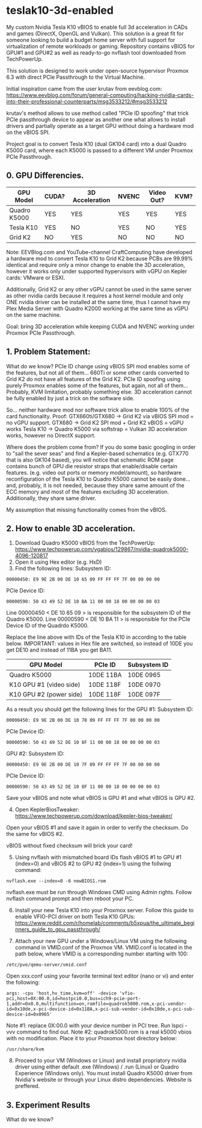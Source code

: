 # teslak10-3d-enabled
My custom Nvidia Tesla K10 vBIOS to enable full 3d acceleration in CADs and games (DirectX, OpenGL and Vulkan). This solution is a great fit for someone looking to build a budget home server with full support for virtualization of remote workloads or gaming. Repository contains vBIOS for GPU#1 and GPU#2 as well as ready-to-go nvflash tool downloaded from TechPowerUp.

This solution is designed to work under open-source hypervisor Proxmox 6.3 with direct PCIe Passthrough to the Virtual Machine. 

Initial inspiration came from the user krutav from eevblog.com:
https://www.eevblog.com/forum/general-computing/hacking-nvidia-cards-into-their-professional-counterparts/msg3533212/#msg3533212

krutav's method allows to use method called "PCIe ID spoofing" that trick PCIe passthrough device to appear as another one what allows to install drivers and partially operate as a target GPU without doing a hardware mod on the vBIOS SPI. 

Project goal is to convert Tesla K10 (dual GK104 card) into a dual Quadro K5000 card, where each K5000 is passed to a different VM under Proxmox PCIe Passthrough.

## 0. GPU Differencies.

GPU Model | CUDA? | 3D Acceleration | NVENC | Video Out? | KVM?
------------ | ------------- | ------------- | ------------- | ------------- | -------------
Quadro K5000 | YES | YES | YES | YES | YES
Tesla K10 | YES | NO  | YES | NO | YES
Grid K2 | NO  | YES | NO  | NO | NO

Note: EEVBlog.com and YouTube-channel CraftComputing have developed a hardware mod to convert Tesla K10 to Grid K2 because PCBs are 99.99% identical and require only a minor change to enable the 3D acceleration, however it works only under supported hypervisors with vGPU on Kepler cards: VMware or ESXI.

Additionally, Grid K2 or any other vGPU cannot be used in the same server as other nvidia cards because it requires a host kernel module and only ONE nvidia driver can be installed at the same time, thus I cannot have my Plex Media Server with Quadro K2000 working at the same time as vGPU on the same machine. 

Goal: bring 3D acceleration while keeping CUDA and NVENC working under Proxmox PCIe Passthrough.

## 1. Problem Statement:
What do we know?
PCIe ID change using vBIOS SPI mod enables some of the features, but not all of them... 660Ti or some other cards converted to Grid K2 do not have all features of the Grid K2.
PCIe ID spoofing using purely Proxmox enables some of the features, but again, not all of them... Probably, KVM limitation, probably something else. 3D acceleration cannot be fully enabled by just a trick on the software side.

So... neither hardware mod nor software trick allow to enable 100% of the card functionality. 
Proof:
GTX660ti/GTX680 -> Grid K2 via vBIOS SPI mod = no vGPU support.
GTX680 -> Grid K2 SPI mod + Grid K2 vBIOS = vGPU works
Tesla K10 -> Quadro K5000 via softstrap = Vulkan 3D acceleration works, however no DirectX support.

Where does the problem come from?
If you do some basic googling in order to "sail the sever seas" and find a Kepler-based schematics (e.g. GTX770 that is also GK104 based), you will notice that schematic ROM page contains bunch of GPU die resistor straps that enable/disable certain features. (e.g. video out ports or memory model/amount), so hardware reconfiguration of the Tesla K10 to Quadro K5000 cannot be easily done... and, probably, it is not needed, because they share same amount of the ECC memory and most of the features excluding 3D acceleration. Additionally, they share same driver. 

My assumption that missing functionality comes from the vBIOS. 

## 2. How to enable 3D acceleration.
1. Download Quadro K5000 vBIOS from the TechPowerUp: https://www.techpowerup.com/vgabios/129867/nvidia-quadrok5000-4096-120817
2. Open it using Hex editor (e.g. HxD)
3. Find the following lines:
Subsystem ID:
```
00000450: E9 9E 2B 00 DE 10 65 09 FF FF FF 7F 00 00 00 00
```
PCIe Device ID:
```
00000590: 50 43 49 52 DE 10 BA 11 00 00 18 00 00 00 00 03
```
Line 00000450 < DE 10 65 09 > is responsible for the subsystem ID of the Quadro K5000. 
Line 00000590 < DE 10 BA 11 > is responsible for the PCIe Device ID of the Quadrdo K5000.

Replace the line above with IDs of the Tesla K10 in according to the table below. IMPORTANT: values in Hex file are switched, so instead of 10DE you get DE10 and instead of 11BA you get BA11.

GPU Model | PCIe ID | Subsystem ID
------------ | ------------- | -------------
Quadro K5000 | 10DE 11BA | 10DE 0965
K10 GPU #1 (video side) | 10DE 118F | 10DE 0970
K10 GPU #2 (power side) | 10DE 118F | 10DE 097F

As a result you should get the following lines for the GPU #1:
Subsystem ID:
```
00000450: E9 9E 2B 00 DE 10 70 09 FF FF FF 7F 00 00 00 00
```
PCIe Device ID:
```
00000590: 50 43 49 52 DE 10 8F 11 00 00 18 00 00 00 00 03
```

GPU #2:
Subsystem ID:
```
00000450: E9 9E 2B 00 DE 10 7F 09 FF FF FF 7F 00 00 00 00
```
PCIe Device ID:
```
00000590: 50 43 49 52 DE 10 8F 11 00 00 18 00 00 00 00 03
```

Save your vBIOS and note what vBIOS is GPU #1 and what vBIOS is GPU #2.

4. Open KeplerBiosTweaker:
https://www.techpowerup.com/download/kepler-bios-tweaker/

Open your vBIOS #1 and save it again in order to verify the checksum. Do the same for vBIOS #2.

vBIOS without fixed checksum will brick your card!

5. Using nvflash with mismatched board IDs flash vBIOS #1 to GPU #1 (index=0) and vBIOS #2 to GPU #2 (index=1) using the follwing command:
```
nvflash.exe --index=0 -6 newBIOS1.rom
```
nvflash.exe must be run through Windows CMD using Admin rights. Follow nvflash command prompt and then reboot your PC. 

6. Install your new Tesla K10 into your Proxmox server.
Follow this guide to enable VFIO-PCI driver on both Tesla K10 GPUs:
https://www.reddit.com/r/homelab/comments/b5xpua/the_ultimate_beginners_guide_to_gpu_passthrough/

7. Attach your new GPU under a Windows/Linux VM using the following command in VMID.conf of the Proxmox VM.
VMID.conf is located in the path below, where VMID is a corresponding number starting with 100:
```
/etc/pve/qemu-server/vmid.conf
```

Open xxx.conf using your favorite terminal text editor (nano or vi) and enter the following:
```
args: -cpu 'host,hv_time,kvm=off' -device 'vfio-pci,host=0X:00.0,id=hostpci0.0,bus=ich9-pcie-port-1,addr=0x0.0,multifunction=on,romfile=quadrok5000.rom,x-pci-vendor-id=0x10de,x-pci-device-id=0x11BA,x-pci-sub-vendor-id=0x10de,x-pci-sub-device-id=0x0965'
```

Note #1: replace 0X:00.0 with your device number in PCI tree. Run lspci -vvv command to find out.
Note #2: quadrok5000.rom is a real k5000 vbios with no modification. Place it to your Proxomox host directory below:
```
/usr/share/kvm
```

8. Proceed to your VM (Windows or Linux) and install propriatory nvidia driver using either default .exe (Windows) / .run (Linux) or Quadro Experience (Windows only). You must install Quadro K5000 driver from Nvidia's website or through your Linux distro dependencies. Website is preffered.

## 3. Experiment Results
What do we know?
